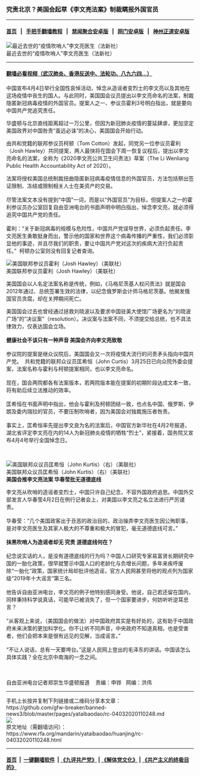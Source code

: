 ### 究责北京？美国会起草《李文亮法案》制裁瞒报外国官员
------------------------

#### [首页](https://github.com/gfw-breaker/banned-news3/blob/master/README.md) &nbsp;&nbsp;|&nbsp;&nbsp; [手把手翻墙教程](https://github.com/gfw-breaker/guides/wiki) &nbsp;&nbsp;|&nbsp;&nbsp; [禁闻聚合安卓版](https://github.com/gfw-breaker/bn-android) &nbsp;&nbsp;|&nbsp;&nbsp; [网门安卓版](https://github.com/oGate2/oGate) &nbsp;&nbsp;|&nbsp;&nbsp; [神州正道安卓版](https://github.com/SzzdOgate/update) 



<div id="headerimg">
 <img alt="最近去世的“疫情吹哨人”李文亮医生（法新社）" src="https://www.rfa.org/mandarin/yataibaodao/junshiwaijiao/wy-02122020105903.html/0212z.jpg/@@images/1215ed9d-7cf5-45c3-968c-1b8bcb1809fd.jpeg" title="最近去世的“疫情吹哨人”李文亮医生（法新社）"/>
 <div id="headerimgcontents">
  <div id="headerimgcaption">
   <span>
    最近去世的“疫情吹哨人”李文亮医生（法新社）
   </span>
   <!-- zoomattribute -->
  </div>
  <!-- headerimgcaption -->
 </div>
 <!-- headerimagecontents -->
</div>

<hr/>


#### [翻墙必看视频（武汉肺炎、香港反送中、法轮功、八九六四...）](https://github.com/gfw-breaker/banned-news3/blob/master/pages/link3.md)

<div id="storytext">
 <div>
  <div class="slot_header">
  </div>
 </div>
 <p>
  中国宣布4月4日举行全国性哀悼活动，悼念从造谣者变烈士的李文亮以及其他在这场疫情中丧生的国人。与此同时，美国国会议员提出以李文亮命名的法案，制裁隐匿新冠病毒疫情的外国官员。提案人之一、参议员霍利3号明白指出，就是要向中国共产党追究责任。
 </p>
 <p>
  华盛顿与北京直线距离超过一万公里，但因为新冠肺炎疫情的蔓延肆虐，更加坚定美国政界对中国咎责“虽远必诛”的决心，美国国会开始行动。
 </p>
 <p>
 </p>
 <p>
 </p>
 <p>
  由共和党籍的联邦参议员柯顿（Tom Cotton）发起，同党另一位参议员霍利（Josh Hawley）共同提案，两人最快将在国会下周一恢复议程后，提出以李文亮命名的法案，全称为《2020李文亮公共卫生问责法》草案（The Li Wenliang Public Health Accountability Act of 2020）。
 </p>
 <p>
  法案将授权美国总统制裁扭曲隐匿新冠病毒疫情信息的外国官员，方法包括祭出签证限制、冻结或限制相关人士在美资产的交易。
  <br/>
  <br/>
  尽管法案文本没有提到“中国”一词，而是以“外国官员”为目标，但提案人之一的霍利参议员办公室回复自由亚洲电台的书面声明中明白指出，悼念李文亮，就必须得追究中国共产党的责任。
  <br/>
  <br/>
  霍利：“关于新冠病毒的规模与危险性，中国共产党误导世界，必须负起责任。李文亮医生勇敢挺身而出，警示他的国家和世界这个病毒传播的严重性，我们必须彰显他的事迹，并且尽我们的职责，要让中国共产党对这次的疾病大流行负起责任。”  柯顿办公室则没有回复记者查询。
 </p>
 <p>
  <div class="image-inline captioned" style="width:680px;">
   <div style="width:680px;">
    <img alt="美国联邦参议员霍利（Josh Hawley）（美联社）" src="https://www.rfa.org/mandarin/yataibaodao/huanjing/rc-04032020110248.html/rc0403d.jpg" title="美国联邦参议员霍利（Josh Hawley）（美联社）"/>
   </div>
   <div class="image-caption">
    <span style="width:680px;">
     美国联邦参议员霍利（Josh Hawley）（美联社）
    </span>
    <span class="copyright">
    </span>
   </div>
  </div>
 </p>
 <p>
  美国国会以人名定法案名称是传统，例如，《马格尼茨基人权问责法》就是国会2012年通过、总统签署生效的法律，以纪念俄罗斯会计师马格尼茨基。他揭发俄国官员贪腐，却在关押期间死亡。
 </p>
 <p>
  美国国会过去也曾经通过拯救刘晓波以及要求中国驻美大使馆广场更名为“刘晓波广场”的“决议案”（resolution）。决议案与法案不同，不须提交给总统，也不具法律效力，仅表达国会立场。
  <br/>
  <br/>
  <b>
  </b>
  <b>
   健康社会不该只有一种声音
  </b>
  <b>
  </b>
  <b>
   美国会齐向李文亮致敬
  </b>
  <br/>
  <br/>
  参议院的提案是继众议院后，美国国会又一次将疫情大流行的问责矛头指向中国共产党。  共和党籍的联邦众议员匡希恒（John Curtis）3月25日已向众院外委会提案，法案名称与霍利与柯顿提案相同，也以李文亮命名。
  <br/>
  <br/>
  现在，国会两院都各有法案版本，若两院版本能在提案的初期阶段达成文本一致，将有助后续立法推动的效率。
  <br/>
  <br/>
  匡希恒在书面声明中指出，他会与霍利及柯顿团结一致，也点名中国、俄罗斯、伊朗及委内瑞拉的官员，不要压制吹哨者，因为美国会对独裁施压者咎责。
  <br/>
  <br/>
  事实上，匡希恒率先提出李文良为名的法案后，中国官方新华社在4月2号报道，湖北省评定李文亮在内的14人为新冠肺炎疫情的牺牲“烈士”，紧接着，国务院又宣布4月4号举行全国悼念日。
 </p>
 <p>
  <br/>
  <div class="image-inline captioned" style="width:680px;">
   <div style="width:680px;">
    <img alt="美国联邦众议员匡希恒（John Kurtis）（右）（美联社）" src="https://www.rfa.org/mandarin/yataibaodao/huanjing/rc-04032020110248.html/rc0403c.jpg" title="美国联邦众议员匡希恒（John Kurtis）（右）（美联社）"/>
   </div>
   <div class="image-caption">
    <span style="width:680px;">
     美国联邦众议员匡希恒（John Kurtis）（右）（美联社）
    </span>
    <span class="copyright">
    </span>
   </div>
  </div>
  <b>
   美国会推李文亮法案
  </b>
  <b>
  </b>
  <b>
   华春莹批无道德底线
  </b>
 </p>
 <p>
  李文亮从吹哨的造谣者变烈士，中国只许自己纪念，不容外国政府追思。中国外交部发言人华春莹4月2日在例行记者会上，对美国以李文亮之名立法进行严厉谴责。
  <br/>
  <br/>
  华春莹：“几个美国政客出于丑恶的政治目的，政治操弄李文亮医生因公殉职事，是对李文亮医生及其家人极大的不尊重和极大的冒犯，毫无道德底线可言。”
  <br/>
  <br/>
  <b>
   抹黑吹哨人为造谣者却无
  </b>
  <b>
   究责
  </b>
  <b>
  </b>
  <b>
   道德底线何在？
  </b>
  <br/>
  <br/>
  纪念说实话的人，是没有道德底线的行为吗？中国人口研究专家易富贤长期研究中国的一胎化政策，很早就警示中国人口的老龄化与负增长问题，多年来疾呼废除“一胎化”政策，国家统计局却批评他造谣，官方人民网甚至将他的观点列为国家级“2019年十大谣言”第三名。
  <br/>
  <br/>
  他告诉自由亚洲电台，李文亮的例子他特别感同身受。他说，自己若还留在国内，同样秉持科学说真话，可能早已被消失了，但一个国家要进步，何妨听听逆耳忠言？
  <br/>
  <br/>
  “从客观上来说，（美国国会的做法）对中国政府其实是有好处的，这有助于中国政府未来决策的更加科学化。你不让听不同声音，中央政府不知道真相，也是受害者，他们会把本来是很有远见的见解，当成谣言。”
  <br/>
  <br/>
  “不让人说话，总有一天要垮台。”这是人民网上登出的毛泽东的讲话。中国该怎么具体实践？全在北京中南海的一念之间。
 </p>
 <p>
  <br/>
  <br/>
  自由亚洲电台记者郑崇生华盛顿报道    责编：申铧   网编：洪伟
 </p>
</div>

<hr/>
手机上长按并复制下列链接或二维码分享本文章：<br/>
https://github.com/gfw-breaker/banned-news3/blob/master/pages/yataibaodao/rc-04032020110248.md <br/>
<a href='https://github.com/gfw-breaker/banned-news3/blob/master/pages/yataibaodao/rc-04032020110248.md'><img src='https://github.com/gfw-breaker/banned-news3/blob/master/pages/yataibaodao/rc-04032020110248.md.png'/></a> <br/>
原文地址（需翻墙访问）：https://www.rfa.org/mandarin/yataibaodao/huanjing/rc-04032020110248.html


------------------------
#### [首页](https://github.com/gfw-breaker/banned-news3/blob/master/README.md) &nbsp;|&nbsp; [一键翻墙软件](https://github.com/gfw-breaker/nogfw/blob/master/README.md) &nbsp;| [《九评共产党》](https://github.com/gfw-breaker/9ping.md/blob/master/README.md#九评之一评共产党是什么) | [《解体党文化》](https://github.com/gfw-breaker/jtdwh.md/blob/master/README.md) | [《共产主义的终极目的》](https://github.com/gfw-breaker/gczydzjmd.md/blob/master/README.md)


<img src='http://gfw-breaker.win/banned-news3/pages/yataibaodao/rc-04032020110248.md' width='0px' height='0px'/>